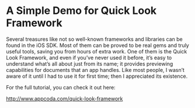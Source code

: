 # A Simple Demo for Quick Look Framework

Several treasures like not so well-known frameworks and libraries can be found in the iOS SDK. Most of them can be proved to be real gems and truly useful tools, saving you from hours of extra work. One of them is the Quick Look Framework, and even if you’ve never used it before, it’s easy to understand what’s all about just from its name; it provides previewing capabilities for documents that an app handles. Like most people, I wasn’t aware of it until I had to use it for first time; then I appreciated its existence.

For the full tutorial, you can check it out here:

http://www.appcoda.com/quick-look-framework
